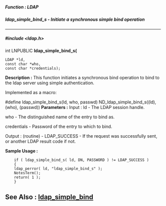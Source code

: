 ##### Function : LDAP
##### ldap_simple_bind_s - Initiate a synchronous simple bind operation
---
##### #include <ldap.h>
int LNPUBLIC **ldap_simple_bind_s(**

	LDAP *ld,
	const char *who,
	const char *credentials);
**Description :**
This function initiates a synchronous bind operation to bind to the ldap server 
using simple authentication.

Implemented as a macro:

#define ldap_simple_bind_s(ld, who, passwd)  ND_ldap_simple_bind_s((ld), (who), 
(passwd))
**Parameters :**
Input :
ld  -  The LDAP session handle.

who  -  The distinguished name of the entry to bind as.

credentials  -  Password of the entry to which to bind.

Output :
(routine)  -  LDAP_SUCCESS  - If the request was successfully sent, or another LDAP result code if not.


**Sample Usage :**
```
    if ( ldap_simple_bind_s( ld, DN, PASSWORD ) != LDAP_SUCCESS )
    {
	ldap_perror( ld, "ldap_simple_bind_s" );
	NotesTerm();
	return( 1 );
    }
```
**See Also :**
[ldap_simple_bind](D:/md_files/ldap_simple_bind.md)
---
